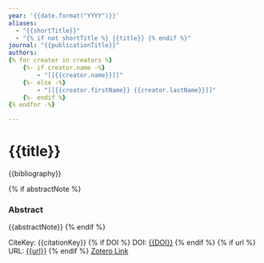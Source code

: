 ```yaml
---
year: '{{date.format("YYYY")}}'
aliases:
  - "{{shortTitle}}"
  - "{% if not shortTitle %} {{title}} {% endif %}"
journal: "{{publicationTitle}}"
authors:
{% for creator in creators %}
	{%- if creator.name -%}
		- "[[{{creator.name}}]]"
	{%- else -%}
		- "[[{{creator.firstName}} {{creator.lastName}}]]"
	{%- endif %}
{% endfor -%}

---
```

# {{title}}
{{bibliography}}

{% if abstractNote %}
### Abstract
{{abstractNote}}
{% endif %}

CiteKey: {{citationKey}}
{% if DOI %}
DOI: [{{DOI}}]({{DOI}})
{% endif %}
{% if url %}
URL: [{{url}}]({{url}})
{% endif %}
[Zotero Link]({{select}})

